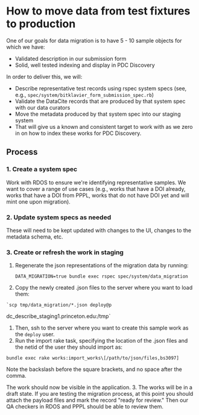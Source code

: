 # How to move data from test fixtures to production

One of our goals for data migration is to have 5 - 10 sample objects for which we have:
* Validated description in our submission form
* Solid, well tested indexing and display in PDC Discovery

In order to deliver this, we will:
* Describe representative test records using rspec system specs (see, e.g., `spec/system/bitklavier_form_submission_spec.rb`)
* Validate the DataCite records that are produced by that system spec with our data curators
* Move the metadata produced by that system spec into our staging system
* That will give us a known and consistent target to work with as we zero in on how to index these works for PDC Discovery.

## Process

### 1. Create a system spec
Work with RDOS to ensure we're identifying representative samples. We want to cover a range of use cases (e.g., works that have a DOI already, works that have a DOI from PPPL, works that do not have DOI yet and will mint one upon migration).

### 2. Update system specs as needed
These will need to be kept updated with changes to the UI, changes to the metadata schema, etc.

### 3. Create or refresh the work in staging
  1. Regenerate the json representations of the migration data by running:
     ```
     DATA_MIGRATION=true bundle exec rspec spec/system/data_migration
     ```

  2. Copy the newly created .json files to the server where you want to load them: 
    
    `scp tmp/data_migration/*.json deploy@p
dc_describe_staging1.princeton.edu:/tmp`

1. Then, ssh to the server where you want to create this sample work as the `deploy` user. 
2. Run the import rake task, specifying the location of the .json files and the netid of the user they should import as:
  ```
  bundle exec rake works:import_works\[/path/to/json/files,bs3097]
  ```
  Note the backslash before the square brackets, and no space after the comma. 

  The work should now be visible in the application.
3. The works will be in a draft state. If you are testing the migration process, at this point you should attach the payload files and mark the record "ready for review." Then our QA checkers in RDOS and PPPL should be able to review them.